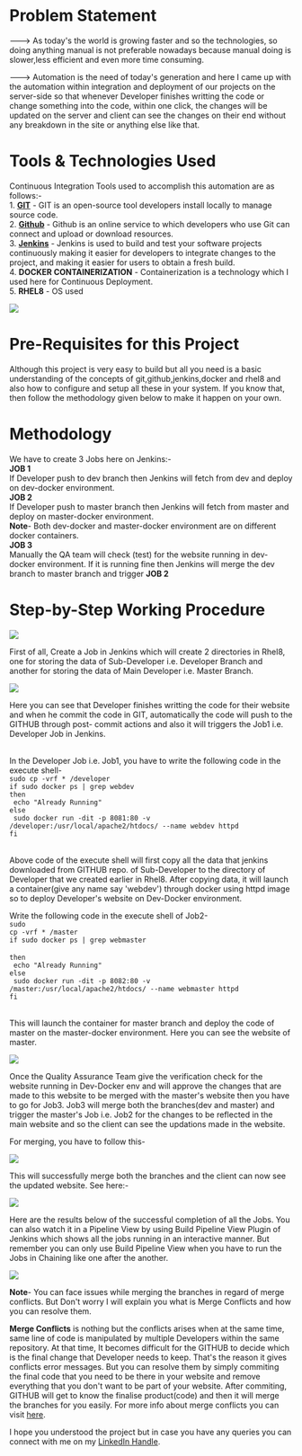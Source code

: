 # Problem Statement
---> As today's the world is growing faster and so the technologies, so doing anything manual is not preferable nowadays because manual doing is slower,less efficient and even        more time consuming.

---> Automation is the need of today's generation and here I came up with the automation within integration and deployment of our projects on the server-side so that whenever        Developer finishes writting the code or change something into the code, within one click, the changes will be updated on the server and client can see the changes on their      end without any breakdown in the site or anything else like that. 


# Tools & Technologies Used
  Continuous Integration Tools used to accomplish this automation are as follows:-
<br>1. <b><a href="https://en.wikipedia.org/wiki/Git">GIT</a></b> - GIT is an open-source tool developers install locally to manage source code. 
<br>2. <b><a href="https://en.wikipedia.org/wiki/GitHub">Github</a></b> - Github is an online service to which developers who use Git can connect and upload or download resources. 
<br>3. <b><a href="https://en.wikipedia.org/wiki/Jenkins_(software)">Jenkins</a></b> - Jenkins is used to build and test your software projects continuously making it easier for developers to integrate changes to the project, and making it easier for users to obtain a fresh build.
<br>4. <b>DOCKER CONTAINERIZATION</b> - Containerization is a technology which I used here for Continuous Deployment. 
<br>5. <b>RHEL8</b> - OS used 
  
  ![](New%20folder/git_github_jenkins_docker_img.png)
      
  
# Pre-Requisites for this Project 
  Although this project is very easy to build but all you need is a basic understanding of the concepts of git,github,jenkins,docker and rhel8 and also how to configure and       setup   all these in your system. If you know that, then follow the methodology given below to make it happen on your own.  
  

# Methodology 
  We have to create 3 Jobs here on Jenkins:-
  <br><b>JOB 1</b>
  <br>If Developer push to dev branch then Jenkins will fetch from dev and deploy on dev-docker environment.
  <br><b>JOB 2</b>
  <br>If Developer push to master branch then Jenkins will fetch from master and deploy on master-docker environment.
  <br><b>Note</b>- Both dev-docker and master-docker environment are on different docker containers.
  <br><b>JOB 3</b>
  <br>Manually the QA team will check (test) for the website running in dev-docker environment. If it is running fine then Jenkins will merge the dev branch to master branch and    trigger <b>JOB 2</b>


# Step-by-Step Working Procedure
  ![](New%20folder/1.png)
  
  First of all, Create a Job in Jenkins which will create 2 directories in Rhel8, one for storing the data of Sub-Developer i.e. Developer Branch and another for storing the       data of Main Developer i.e. Master Branch.
  
  ![](New%20folder/2.png)
  
  Here you can see that Developer finishes writting the code for their website and when he commit the code in GIT, automatically the code will push to the GITHUB through post-     commit actions and also it will triggers the Job1 i.e. Developer Job in Jenkins.
  
  <br>In the Developer Job i.e. Job1, you have to write the following code in the execute shell-
  <br><code>sudo cp -vrf * /developer </code>
  <br><code>if sudo docker ps | grep webdev </code>
  <br><code>then </code>
  <br><code>    echo "Already Running" </code>
  <br><code>else </code>
  <br><code>    sudo docker run -dit -p 8081:80 -v /developer:/usr/local/apache2/htdocs/ --name webdev httpd </code>
  <br><code>fi </code>
  
  <br>Above code of the execute shell will first copy all the data that jenkins downloaded from GITHUB repo. of Sub-Developer to the directory of Developer that we created          earlier in Rhel8. After copying data, it will launch a container(give any name say 'webdev') through docker using httpd image so to deploy Developer's website on Dev-Docker      environment. 
  
  Write the following code in the execute shell of Job2-
  <br><code>sudo cp -vrf * /master </code>
  <br><code>if sudo docker ps | grep webmaster </code>
  <br><code>then </code>
  <br><code>    echo "Already Running" </code>
  <br><code>else </code>
  <br><code>   sudo docker run -dit -p 8082:80 -v /master:/usr/local/apache2/htdocs/ --name webmaster httpd </code>
  <br><code>fi </code>
  
  <br>This will launch the container for master branch and deploy the code of master on the master-docker environment. Here you can see the website of master.
  
  ![](New%20folder/3.png)
  
  Once the Quality Assurance Team give the verification check for the website running in Dev-Docker env and will approve the changes that are made to this website to be merged     with the master's website then you have to go for Job3. Job3 will merge both the branches(dev and master) and trigger the master's Job i.e. Job2 for the changes to be           reflected in the main website and so the client can see the updations made in the website.
  
  For merging, you have to follow this-
  
  
  ![](New%20folder/4.png)
  
  This will successfully merge both the branches and the client can now see the updated website. See here:-
  
  
  ![](New%20folder/5.png)
  
  
  Here are the results below of the successful completion of all the Jobs. You can also watch it in a Pipeline View by using Build Pipeline View Plugin of Jenkins which shows     all the jobs running in an interactive manner. But remember you can only use Build Pipeline View when you have to run the Jobs in Chaining like one after the another.
  
  ![](New%20folder/6.png)
  
  <b>Note</b>- You can face issues while merging the branches in regard of merge conflicts. But Don't worry I will explain you what is Merge Conflicts and how you can                      resolve them.
  
<b>Merge Conflicts</b> is nothing but the conflicts arises when at the same time, same line of code is manipulated by multiple Developers within the same repository. At that        time, It becomes difficult for the GITHUB to decide which is the final change that Developer needs to keep. That's the reason it gives conflicts error messages. But you can      resolve them by simply commiting the final code that you need to be there in your website and remove everything that you don't want to be part of your website. After            commiting, GITHUB will get to know the finalise product(code) and then it will merge the branches for you easily. For more info about merge conflicts you can visit <a     href="https://docs.github.com/en/github/collaborating-with-issues-and-pull-requests/resolving-a-merge-conflict-using-the-command-line">here</a>.


  I hope you understood the project but in case you have any queries you can connect with me on my <a href="www.linkedin.com/in/deepika-jangid-01b5391a9">LinkedIn Handle</a>. 
 
  
  
  



  
  
